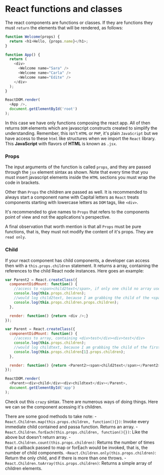 # React functions and classes
The react components are functions or classes. If they are functions they must `return` the elements that will be rendered, as follows:

```javascript
function Welcome(props) {
  return <h1>Hello, {props.name}</h1>;
}

function App() {
  return (
    <div>
      <Welcome name="Sara" />
      <Welcome name="Carla" />
      <Welcome name="Edite" />
    </div>
  );
}

ReactDOM.render(
  <App />,
  document.getElementById('root')
);

```

In this case we have only functions composing the react app. All of then returns `DOM` elements which are javascript constructs created to simplify the understanding. Remember, this isn't `HTML` or `PHP`, it's plain `JavaScript` but we have access to these `html` like structures when we import the `React` library. This **JavaScript** with flavors of **HTML** is known as `.jsx`.

### Props

The input arguments of the function is called `props`, and they are passed through the `jsx` element sintax as shown. Note that every time that you must insert javascript elements inside the `HTML` sections you must wrap the code in brackets.

Other than `Props` the children are passed as well. It is recommended to always start a component name with Capital letters as `React` treats components starting with lowercase letters as `DOM` tags, like `<div>`.

It's recommended to give names to `Props` that refers to the components point of view and not the applications's perspective.

A final observation that worth mention is that all `Props` must be pure functions, that is, they must not modify the content of it's props. They are `read only`.

### Child
If your react component has child components, a developer can access then with a `this.props.children` statement. It returns a array, containing the references to the child React node instances. Here goes an example:

```javascript
var Parent2 = React.createClass({
  componentDidMount: function() {
	//access to <span>child2text</span>, if only one child no array used
	console.log(this.props.children);
	//would log child2text, because I am grabbing the child of the <span>
	console.log(this.props.children.props.children);
  },

  render: function() {return <div />;}
});

var Parent = React.createClass({
  componentDidMount: function() {
	//access to array, containing <div>test</div><div>test</div>
	console.log(this.props.children);
	//would log childtext, because I am grabbing the child of the first <div> in the array
	console.log(this.props.children[1].props.children);
  },

  render: function() {return <Parent2><span>child2text</span></Parent2>;}
});

ReactDOM.render(
  <Parent><div>child</div><div>childtext</div></Parent>,
  document.getElementById('app')
);
```
Check out this `crazy` sintax. There are numerous ways of doing things. Here we can se the component acessing it's children.

There are some good methods to take note:
-`React.Children.map(this.props.children, function(){})`: Invoke every immediate child contained and passa function. Returns an array.
-`React.Children.forEach(this.props.children, function(){})`: Like the above but doesn't return array.
-`React.Children.count(this.props.children)`: Returns the number of times that a callback passed to map or forEach would be invoked, that is, the number of child components.
-`React.Children.only(this.props.children)`: Return the only child, and if there is more than one throws.
-`React.Children.toArray(this.props.children)`: Returns a simple array of children elements.


